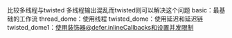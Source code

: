 比较多线程与twisted
多线程输出混乱而twisted则可以解决这个问题
basic：最基础的工作流
thread_dome：使用线程
twisted_dome：使用延迟和延迟链
twisted_dome1：使用装饰器@defer.inlineCallbacks和设置并发限制